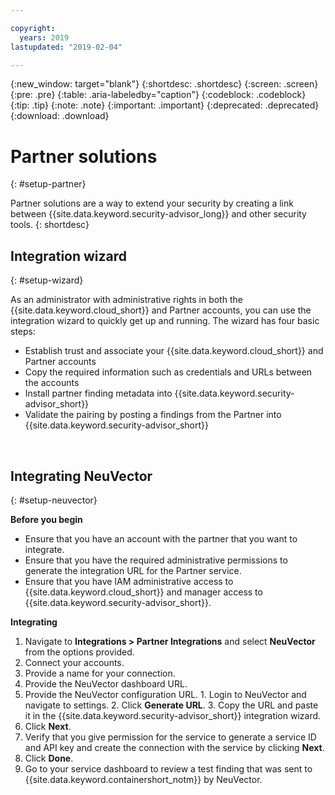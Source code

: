 ```yaml
---

copyright:
  years: 2019
lastupdated: "2019-02-04"

---
```


{:new_window: target="blank"}
{:shortdesc: .shortdesc}
{:screen: .screen}
{:pre: .pre}
{:table: .aria-labeledby="caption"}
{:codeblock: .codeblock}
{:tip: .tip}
{:note: .note}
{:important: .important}
{:deprecated: .deprecated}
{:download: .download}

# Partner solutions
{: #setup-partner}

Partner solutions are a way to extend your security by creating a link between {{site.data.keyword.security-advisor_long}} and other security tools.
{: shortdesc}

## Integration wizard
{: #setup-wizard}

As an administrator with administrative rights in both the {{site.data.keyword.cloud_short}} and Partner accounts, you can use the integration wizard to quickly get up and running. The wizard has four basic steps:

* Establish trust and associate your {{site.data.keyword.cloud_short}} and Partner accounts
* Copy the required information such as credentials and URLs between the accounts
* Install partner finding metadata into {{site.data.keyword.security-advisor_short}}
* Validate the pairing by posting a findings from the Partner into {{site.data.keyword.security-advisor_short}}

</br>

## Integrating NeuVector
{: #setup-neuvector}

**Before you begin**

* Ensure that you have an account with the partner that you want to integrate.
* Ensure that you have the required administrative permissions to generate the integration URL for the Partner service.
* Ensure that you have IAM administrative access to {{site.data.keyword.cloud_short}} and manager access to {{site.data.keyword.security-advisor_short}}.

**Integrating**

1. Navigate to **Integrations > Partner Integrations** and select **NeuVector** from the options provided.
2. Connect your accounts.
  1. Provide a name for your connection.
  2. Provide the NeuVector dashboard URL.
  3. Provide the NeuVector configuration URL.
    1. Login to NeuVector and navigate to settings.
    2. Click **Generate URL**.
    3. Copy the URL and paste it in the {{site.data.keyword.security-advisor_short}} integration wizard.
  4. Click **Next**.
3. Verify that you give permission for the service to generate a service ID and API key and create the connection with the service by clicking **Next**.
4. Click **Done**.
5. Go to your service dashboard to review a test finding that was sent to {{site.data.keyword.containershort_notm}} by NeuVector.


